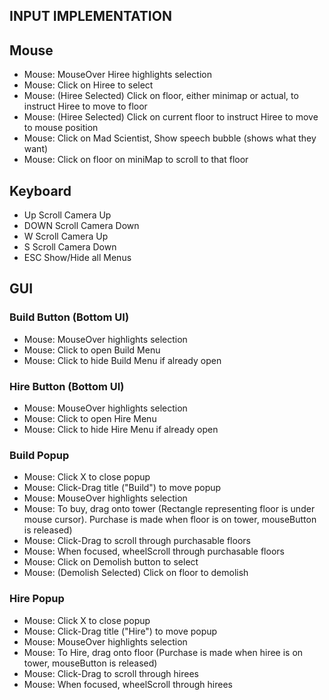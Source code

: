 INPUT IMPLEMENTATION
--------------------

Mouse
-----

* Mouse: MouseOver Hiree highlights selection
* Mouse: Click on Hiree to select
* Mouse: (Hiree Selected) Click on floor, either minimap or actual, to instruct Hiree to move to floor
* Mouse: (Hiree Selected) Click on current floor to instruct Hiree to move to mouse position
* Mouse: Click on Mad Scientist, Show speech bubble (shows what they want)
* Mouse: Click on floor on miniMap to scroll to that floor

Keyboard
--------

* Up    Scroll Camera Up
* DOWN  Scroll Camera Down
* W     Scroll Camera Up
* S     Scroll Camera Down
* ESC   Show/Hide all Menus

GUI
---

### Build Button (Bottom UI)
* Mouse: MouseOver highlights selection
* Mouse: Click to open Build Menu
* Mouse: Click to hide Build Menu if already open

### Hire Button (Bottom UI)
* Mouse: MouseOver highlights selection
* Mouse: Click to open Hire Menu
* Mouse: Click to hide Hire Menu if already open

### Build Popup
* Mouse: Click X to close popup
* Mouse: Click-Drag title ("Build") to move popup
* Mouse: MouseOver highlights selection
* Mouse: To buy, drag onto tower (Rectangle representing floor is under mouse cursor). Purchase is made when floor is on tower, mouseButton is released)
* Mouse: Click-Drag to scroll through purchasable floors
* Mouse: When focused, wheelScroll through purchasable floors
* Mouse: Click on Demolish button to select
* Mouse: (Demolish Selected) Click on floor to demolish

### Hire Popup
* Mouse: Click X to close popup
* Mouse: Click-Drag title ("Hire") to move popup
* Mouse: MouseOver highlights selection
* Mouse: To Hire, drag onto floor (Purchase is made when hiree is on tower, mouseButton is released)
* Mouse: Click-Drag to scroll through hirees
* Mouse: When focused, wheelScroll through hirees